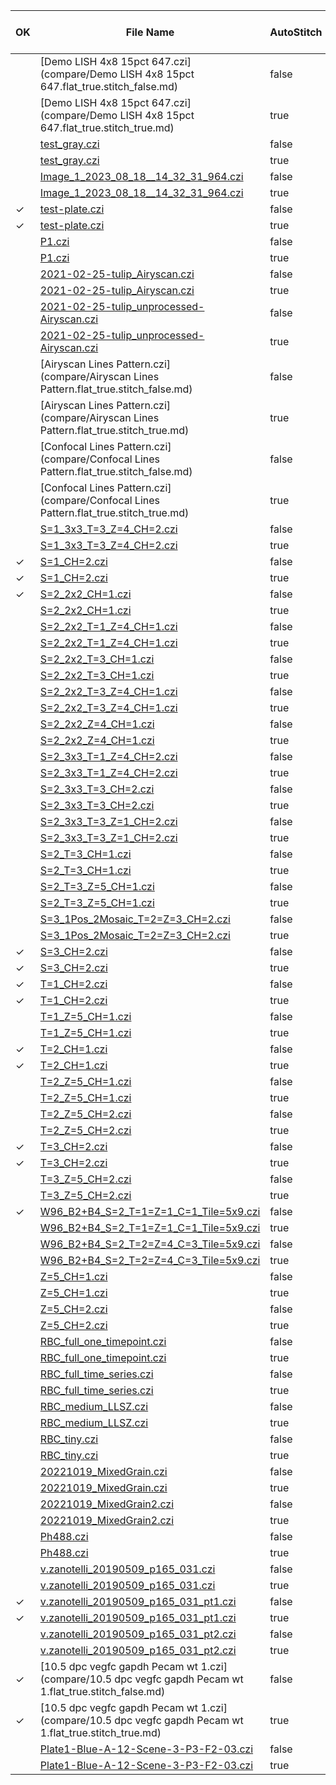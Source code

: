 |OK |File Name|AutoStitch|#Diffs<br>(Critical)|#Diffs|#Diffs Ignored|#DiffsPixels|Mem Gain|Init Time Gain|Read Time Gain|
|---|---------|----------|--------------------|------|--------------|------------|--------|--------------|--------------|
| |[Demo LISH 4x8 15pct 647.czi](compare/Demo LISH 4x8 15pct 647.flat_true.stitch_false.md)|false|0|7263|31|0|3.5|1.6|0.6|
| |[Demo LISH 4x8 15pct 647.czi](compare/Demo LISH 4x8 15pct 647.flat_true.stitch_true.md)|true|0|226|0|0|11.3|2.2|1.0|
| |[test_gray.czi](compare/test_gray.flat_true.stitch_false.md)|false|0|108|35|0|1.3|0.5|1.0|
| |[test_gray.czi](compare/test_gray.flat_true.stitch_true.md)|true|0|3|0|0|2.4|0.8|1.2|
| |[Image_1_2023_08_18__14_32_31_964.czi](compare/Image_1_2023_08_18__14_32_31_964.flat_true.stitch_false.md)|false|0|11|3|0|1.6|1.1|1.1|
| |[Image_1_2023_08_18__14_32_31_964.czi](compare/Image_1_2023_08_18__14_32_31_964.flat_true.stitch_true.md)|true|0|5|0|0|1.6|1.0|1.1|
|✓|[test-plate.czi](compare/test-plate.flat_true.stitch_false.md)|false|0|0|99|0|1.3|0.6|1.0|
|✓|[test-plate.czi](compare/test-plate.flat_true.stitch_true.md)|true|0|0|99|0|1.3|0.5|1.0|
| |[P1.czi](compare/P1.flat_true.stitch_false.md)|false|0|224|0|0|1.8|2.3|1.5|
| |[P1.czi](compare/P1.flat_true.stitch_true.md)|true|0|224|0|0|1.8|2.2|1.5|
| |[2021-02-25-tulip_Airyscan.czi](compare/2021-02-25-tulip_Airyscan.flat_true.stitch_false.md)|false|0|87|0|0|1.7|1.0|1.3|
| |[2021-02-25-tulip_Airyscan.czi](compare/2021-02-25-tulip_Airyscan.flat_true.stitch_true.md)|true|0|87|0|0|1.7|1.0|1.3|
| |[2021-02-25-tulip_unprocessed-Airyscan.czi](compare/2021-02-25-tulip_unprocessed-Airyscan.flat_true.stitch_false.md)|false|0|4077|0|0|2.3|1.8|1.1|
| |[2021-02-25-tulip_unprocessed-Airyscan.czi](compare/2021-02-25-tulip_unprocessed-Airyscan.flat_true.stitch_true.md)|true|0|4077|0|0|2.3|2.0|1.2|
| |[Airyscan Lines Pattern.czi](compare/Airyscan Lines Pattern.flat_true.stitch_false.md)|false|0|6|0|0|1.6|1.3|1.3|
| |[Airyscan Lines Pattern.czi](compare/Airyscan Lines Pattern.flat_true.stitch_true.md)|true|0|6|0|0|1.6|1.3|1.3|
| |[Confocal Lines Pattern.czi](compare/Confocal Lines Pattern.flat_true.stitch_false.md)|false|0|6|0|0|1.6|1.3|1.2|
| |[Confocal Lines Pattern.czi](compare/Confocal Lines Pattern.flat_true.stitch_true.md)|true|0|6|0|0|1.6|1.3|1.3|
| |[S=1_3x3_T=3_Z=4_CH=2.czi](compare/S=1_3x3_T=3_Z=4_CH=2.flat_true.stitch_false.md)|false|0|157|9|0|1.4|1.2|1.2|
| |[S=1_3x3_T=3_Z=4_CH=2.czi](compare/S=1_3x3_T=3_Z=4_CH=2.flat_true.stitch_true.md)|true|0|169|2|0|1.4|1.4|1.2|
|✓|[S=1_CH=2.czi](compare/S=1_CH=2.flat_true.stitch_false.md)|false|0|0|1|0|1.3|1.5|1.3|
|✓|[S=1_CH=2.czi](compare/S=1_CH=2.flat_true.stitch_true.md)|true|0|0|1|0|1.3|1.5|1.3|
|✓|[S=2_2x2_CH=1.czi](compare/S=2_2x2_CH=1.flat_true.stitch_false.md)|false|0|0|8|0|1.3|0.9|1.2|
| |[S=2_2x2_CH=1.czi](compare/S=2_2x2_CH=1.flat_true.stitch_true.md)|true|0|24|4|0|1.3|0.9|1.3|
| |[S=2_2x2_T=1_Z=4_CH=1.czi](compare/S=2_2x2_T=1_Z=4_CH=1.flat_true.stitch_false.md)|false|0|11|8|0|1.3|0.9|1.2|
| |[S=2_2x2_T=1_Z=4_CH=1.czi](compare/S=2_2x2_T=1_Z=4_CH=1.flat_true.stitch_true.md)|true|0|66|4|0|1.3|1.0|1.3|
| |[S=2_2x2_T=3_CH=1.czi](compare/S=2_2x2_T=3_CH=1.flat_true.stitch_false.md)|false|0|8|8|0|1.3|0.9|2.5|
| |[S=2_2x2_T=3_CH=1.czi](compare/S=2_2x2_T=3_CH=1.flat_true.stitch_true.md)|true|0|50|4|0|1.3|1.0|1.1|
| |[S=2_2x2_T=3_Z=4_CH=1.czi](compare/S=2_2x2_T=3_Z=4_CH=1.flat_true.stitch_false.md)|false|0|62|8|0|1.3|1.1|1.3|
| |[S=2_2x2_T=3_Z=4_CH=1.czi](compare/S=2_2x2_T=3_Z=4_CH=1.flat_true.stitch_true.md)|true|0|172|4|0|1.3|1.1|1.2|
| |[S=2_2x2_Z=4_CH=1.czi](compare/S=2_2x2_Z=4_CH=1.flat_true.stitch_false.md)|false|0|14|8|0|1.3|0.9|1.3|
| |[S=2_2x2_Z=4_CH=1.czi](compare/S=2_2x2_Z=4_CH=1.flat_true.stitch_true.md)|true|0|66|4|0|1.3|1.0|1.3|
| |[S=2_3x3_T=1_Z=4_CH=2.czi](compare/S=2_3x3_T=1_Z=4_CH=2.flat_true.stitch_false.md)|false|0|67|18|0|1.3|1.0|1.1|
| |[S=2_3x3_T=1_Z=4_CH=2.czi](compare/S=2_3x3_T=1_Z=4_CH=2.flat_true.stitch_true.md)|true|0|117|4|0|1.4|1.2|1.1|
| |[S=2_3x3_T=3_CH=2.czi](compare/S=2_3x3_T=3_CH=2.flat_true.stitch_false.md)|false|0|35|18|0|1.3|1.0|1.1|
| |[S=2_3x3_T=3_CH=2.czi](compare/S=2_3x3_T=3_CH=2.flat_true.stitch_true.md)|true|0|88|4|0|1.4|1.0|1.1|
| |[S=2_3x3_T=3_Z=1_CH=2.czi](compare/S=2_3x3_T=3_Z=1_CH=2.flat_true.stitch_false.md)|false|0|36|18|0|1.3|0.9|1.2|
| |[S=2_3x3_T=3_Z=1_CH=2.czi](compare/S=2_3x3_T=3_Z=1_CH=2.flat_true.stitch_true.md)|true|0|90|4|0|1.4|1.1|1.1|
| |[S=2_T=3_CH=1.czi](compare/S=2_T=3_CH=1.flat_true.stitch_false.md)|false|0|2|2|0|1.3|1.0|1.2|
| |[S=2_T=3_CH=1.czi](compare/S=2_T=3_CH=1.flat_true.stitch_true.md)|true|0|2|2|0|1.3|0.9|1.2|
| |[S=2_T=3_Z=5_CH=1.czi](compare/S=2_T=3_Z=5_CH=1.flat_true.stitch_false.md)|false|0|21|2|0|1.3|1.0|1.2|
| |[S=2_T=3_Z=5_CH=1.czi](compare/S=2_T=3_Z=5_CH=1.flat_true.stitch_true.md)|true|0|21|2|0|1.3|1.0|1.2|
| |[S=3_1Pos_2Mosaic_T=2=Z=3_CH=2.czi](compare/S=3_1Pos_2Mosaic_T=2=Z=3_CH=2.flat_true.stitch_false.md)|false|116|1739|45|404999|1.5|1.0|2.0|
| |[S=3_1Pos_2Mosaic_T=2=Z=3_CH=2.czi](compare/S=3_1Pos_2Mosaic_T=2=Z=3_CH=2.flat_true.stitch_true.md)|true|0|174|5|0|1.5|1.5|1.3|
|✓|[S=3_CH=2.czi](compare/S=3_CH=2.flat_true.stitch_false.md)|false|0|0|3|0|1.3|0.9|1.2|
|✓|[S=3_CH=2.czi](compare/S=3_CH=2.flat_true.stitch_true.md)|true|0|0|3|0|1.3|0.9|1.2|
|✓|[T=1_CH=2.czi](compare/T=1_CH=2.flat_true.stitch_false.md)|false|0|0|1|0|1.3|1.5|1.3|
|✓|[T=1_CH=2.czi](compare/T=1_CH=2.flat_true.stitch_true.md)|true|0|0|1|0|1.3|1.5|1.4|
| |[T=1_Z=5_CH=1.czi](compare/T=1_Z=5_CH=1.flat_true.stitch_false.md)|false|0|3|0|0|1.3|1.0|1.2|
| |[T=1_Z=5_CH=1.czi](compare/T=1_Z=5_CH=1.flat_true.stitch_true.md)|true|0|3|0|0|1.3|0.9|1.1|
|✓|[T=2_CH=1.czi](compare/T=2_CH=1.flat_true.stitch_false.md)|false|0|0|0|0|1.3|1.5|1.2|
|✓|[T=2_CH=1.czi](compare/T=2_CH=1.flat_true.stitch_true.md)|true|0|0|0|0|1.3|1.4|1.3|
| |[T=2_Z=5_CH=1.czi](compare/T=2_Z=5_CH=1.flat_true.stitch_false.md)|false|0|7|0|0|1.3|0.9|1.1|
| |[T=2_Z=5_CH=1.czi](compare/T=2_Z=5_CH=1.flat_true.stitch_true.md)|true|0|7|0|0|1.3|0.9|1.1|
| |[T=2_Z=5_CH=2.czi](compare/T=2_Z=5_CH=2.flat_true.stitch_false.md)|false|0|14|1|0|1.3|0.9|1.2|
| |[T=2_Z=5_CH=2.czi](compare/T=2_Z=5_CH=2.flat_true.stitch_true.md)|true|0|14|1|0|1.3|1.0|1.2|
|✓|[T=3_CH=2.czi](compare/T=3_CH=2.flat_true.stitch_false.md)|false|0|0|1|0|1.3|0.9|1.2|
|✓|[T=3_CH=2.czi](compare/T=3_CH=2.flat_true.stitch_true.md)|true|0|0|1|0|1.3|0.9|1.2|
| |[T=3_Z=5_CH=2.czi](compare/T=3_Z=5_CH=2.flat_true.stitch_false.md)|false|0|24|1|0|1.3|0.9|1.2|
| |[T=3_Z=5_CH=2.czi](compare/T=3_Z=5_CH=2.flat_true.stitch_true.md)|true|0|24|1|0|1.3|1.1|1.2|
|✓|[W96_B2+B4_S=2_T=1=Z=1_C=1_Tile=5x9.czi](compare/W96_B2+B4_S=2_T=1=Z=1_C=1_Tile=5x9.flat_true.stitch_false.md)|false|0|0|90|0|1.3|0.7|1.2|
| |[W96_B2+B4_S=2_T=1=Z=1_C=1_Tile=5x9.czi](compare/W96_B2+B4_S=2_T=1=Z=1_C=1_Tile=5x9.flat_true.stitch_true.md)|true|0|44|6|0|1.4|1.0|1.1|
| |[W96_B2+B4_S=2_T=2=Z=4_C=3_Tile=5x9.czi](compare/W96_B2+B4_S=2_T=2=Z=4_C=3_Tile=5x9.flat_true.stitch_false.md)|false|0|1287|90|0|1.9|1.7|1.3|
| |[W96_B2+B4_S=2_T=2=Z=4_C=3_Tile=5x9.czi](compare/W96_B2+B4_S=2_T=2=Z=4_C=3_Tile=5x9.flat_true.stitch_true.md)|true|0|533|6|0|2.5|3.2|1.1|
| |[Z=5_CH=1.czi](compare/Z=5_CH=1.flat_true.stitch_false.md)|false|0|3|0|0|1.3|1.0|1.1|
| |[Z=5_CH=1.czi](compare/Z=5_CH=1.flat_true.stitch_true.md)|true|0|3|0|0|1.3|0.9|1.2|
| |[Z=5_CH=2.czi](compare/Z=5_CH=2.flat_true.stitch_false.md)|false|0|6|1|0|1.3|0.9|1.1|
| |[Z=5_CH=2.czi](compare/Z=5_CH=2.flat_true.stitch_true.md)|true|0|6|1|0|1.3|1.0|1.2|
| |[RBC_full_one_timepoint.czi](compare/RBC_full_one_timepoint.flat_true.stitch_false.md)|false|0|1006|0|0|1.7|3.0|1.6|
| |[RBC_full_one_timepoint.czi](compare/RBC_full_one_timepoint.flat_true.stitch_true.md)|true|0|1006|0|0|1.7|3.1|1.6|
| |[RBC_full_time_series.czi](compare/RBC_full_time_series.flat_true.stitch_false.md)|false|0|3288|0|0|2.0|5.1|2.0|
| |[RBC_full_time_series.czi](compare/RBC_full_time_series.flat_true.stitch_true.md)|true|0|3288|0|0|2.0|5.3|2.0|
| |[RBC_medium_LLSZ.czi](compare/RBC_medium_LLSZ.flat_true.stitch_false.md)|false|0|6767|0|0|2.2|5.7|2.1|
| |[RBC_medium_LLSZ.czi](compare/RBC_medium_LLSZ.flat_true.stitch_true.md)|true|0|6767|0|0|2.2|6.0|1.9|
| |[RBC_tiny.czi](compare/RBC_tiny.flat_true.stitch_false.md)|false|0|1006|0|0|1.7|2.2|1.9|
| |[RBC_tiny.czi](compare/RBC_tiny.flat_true.stitch_true.md)|true|0|1006|0|0|1.7|2.9|1.7|
| |[20221019_MixedGrain.czi](compare/20221019_MixedGrain.flat_true.stitch_false.md)|false|0|219|0|0|1.8|1.0|1.3|
| |[20221019_MixedGrain.czi](compare/20221019_MixedGrain.flat_true.stitch_true.md)|true|0|219|0|0|1.8|1.3|1.2|
| |[20221019_MixedGrain2.czi](compare/20221019_MixedGrain2.flat_true.stitch_false.md)|false|0|411|0|0|2.0|1.2|1.4|
| |[20221019_MixedGrain2.czi](compare/20221019_MixedGrain2.flat_true.stitch_true.md)|true|0|411|0|0|2.0|1.2|1.5|
| |[Ph488.czi](compare/Ph488.flat_true.stitch_false.md)|false|0|167|0|0|1.7|1.0|1.4|
| |[Ph488.czi](compare/Ph488.flat_true.stitch_true.md)|true|0|167|0|0|1.7|1.2|1.3|
| |[v.zanotelli_20190509_p165_031.czi](compare/v.zanotelli_20190509_p165_031.flat_true.stitch_false.md)|false|117|1192|184|1299741|1.1|0.8|1.4|
| |[v.zanotelli_20190509_p165_031.czi](compare/v.zanotelli_20190509_p165_031.flat_true.stitch_true.md)|true|0|171|15|127797|1.1|1.2|1.2|
|✓|[v.zanotelli_20190509_p165_031_pt1.czi](compare/v.zanotelli_20190509_p165_031_pt1.flat_true.stitch_false.md)|false|0|0|0|0|1.2|1.4|1.2|
|✓|[v.zanotelli_20190509_p165_031_pt1.czi](compare/v.zanotelli_20190509_p165_031_pt1.flat_true.stitch_true.md)|true|0|0|0|0|1.2|1.4|1.2|
| |[v.zanotelli_20190509_p165_031_pt2.czi](compare/v.zanotelli_20190509_p165_031_pt2.flat_true.stitch_false.md)|false|0|6|0|0|1.2|1.4|1.2|
| |[v.zanotelli_20190509_p165_031_pt2.czi](compare/v.zanotelli_20190509_p165_031_pt2.flat_true.stitch_true.md)|true|0|6|0|0|1.2|1.4|1.1|
|✓|[10.5 dpc vegfc gapdh Pecam wt 1.czi](compare/10.5 dpc vegfc gapdh Pecam wt 1.flat_true.stitch_false.md)|false|0|0|0|0|1.4|0.9|1.1|
|✓|[10.5 dpc vegfc gapdh Pecam wt 1.czi](compare/10.5 dpc vegfc gapdh Pecam wt 1.flat_true.stitch_true.md)|true|0|0|0|0|1.4|1.0|1.1|
| |[Plate1-Blue-A-12-Scene-3-P3-F2-03.czi](compare/Plate1-Blue-A-12-Scene-3-P3-F2-03.flat_true.stitch_false.md)|false|0|58|1|0|1.2|1.1|1.2|
| |[Plate1-Blue-A-12-Scene-3-P3-F2-03.czi](compare/Plate1-Blue-A-12-Scene-3-P3-F2-03.flat_true.stitch_true.md)|true|0|58|1|0|1.2|1.1|1.3|
